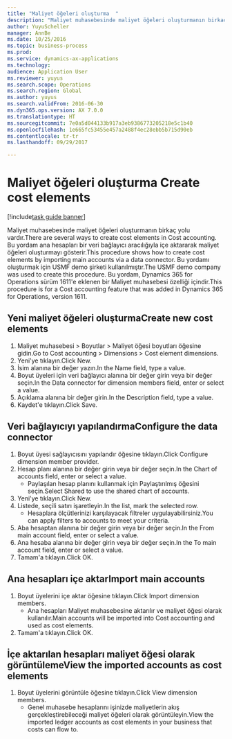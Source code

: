 ```yaml
--- 
title: "Maliyet öğeleri oluşturma  "
description: "Maliyet muhasebesinde maliyet öğeleri oluşturmanın birkaç yolu vardır."
author: YuyuScheller
manager: AnnBe
ms.date: 10/25/2016
ms.topic: business-process
ms.prod: 
ms.service: dynamics-ax-applications
ms.technology: 
audience: Application User
ms.reviewer: yuyus
ms.search.scope: Operations
ms.search.region: Global
ms.author: yuyus
ms.search.validFrom: 2016-06-30
ms.dyn365.ops.version: AX 7.0.0
ms.translationtype: HT
ms.sourcegitcommit: 7e0a5d044133b917a3eb9386773205218e5c1b40
ms.openlocfilehash: 1e665fc53455e457a2488f4ec28ebb5b715d90eb
ms.contentlocale: tr-tr
ms.lasthandoff: 09/29/2017

---
```

# <a name="create-cost-elements"></a><span data-ttu-id="6bffc-103">Maliyet öğeleri oluşturma  </span><span class="sxs-lookup"><span data-stu-id="6bffc-103">Create cost elements</span></span> 

[!include[task guide banner](../../includes/task-guide-banner.md)]

<span data-ttu-id="6bffc-104">Maliyet muhasebesinde maliyet öğeleri oluşturmanın birkaç yolu vardır.</span><span class="sxs-lookup"><span data-stu-id="6bffc-104">There are several ways to create cost elements in Cost accounting.</span></span> <span data-ttu-id="6bffc-105">Bu yordam ana hesapları bir veri bağlayıcı aracılığıyla içe aktararak maliyet öğeleri oluşturmayı gösterir.</span><span class="sxs-lookup"><span data-stu-id="6bffc-105">This procedure shows how to create cost elements by importing main accounts via a data connector.</span></span> <span data-ttu-id="6bffc-106">Bu yordamı oluşturmak için USMF demo şirketi kullanılmıştır.</span><span class="sxs-lookup"><span data-stu-id="6bffc-106">The USMF demo company was used to create this procedure.</span></span> <span data-ttu-id="6bffc-107">Bu yordam, Dynamics 365 for Operations sürüm 1611'e eklenen bir Maliyet muhasebesi özelliği içindir.</span><span class="sxs-lookup"><span data-stu-id="6bffc-107">This procedure is for a Cost accounting feature that was added in Dynamics 365 for Operations, version 1611.</span></span>


## <a name="create-new-cost-elements"></a><span data-ttu-id="6bffc-108">Yeni maliyet öğeleri oluşturma</span><span class="sxs-lookup"><span data-stu-id="6bffc-108">Create new cost elements</span></span>
1. <span data-ttu-id="6bffc-109">Maliyet muhasebesi > Boyutlar > Maliyet öğesi boyutları öğesine gidin.</span><span class="sxs-lookup"><span data-stu-id="6bffc-109">Go to Cost accounting > Dimensions > Cost element dimensions.</span></span>
2. <span data-ttu-id="6bffc-110">Yeni'ye tıklayın.</span><span class="sxs-lookup"><span data-stu-id="6bffc-110">Click New.</span></span>
3. <span data-ttu-id="6bffc-111">İsim alanına bir değer yazın.</span><span class="sxs-lookup"><span data-stu-id="6bffc-111">In the Name field, type a value.</span></span>
4. <span data-ttu-id="6bffc-112">Boyut üyeleri için veri bağlayıcı alanına bir değer girin veya bir değer seçin.</span><span class="sxs-lookup"><span data-stu-id="6bffc-112">In the Data connector for dimension members field, enter or select a value.</span></span>
5. <span data-ttu-id="6bffc-113">Açıklama alanına bir değer girin.</span><span class="sxs-lookup"><span data-stu-id="6bffc-113">In the Description field, type a value.</span></span>
6. <span data-ttu-id="6bffc-114">Kaydet'e tıklayın.</span><span class="sxs-lookup"><span data-stu-id="6bffc-114">Click Save.</span></span>

## <a name="configure-the-data-connector"></a><span data-ttu-id="6bffc-115">Veri bağlayıcıyı yapılandırma</span><span class="sxs-lookup"><span data-stu-id="6bffc-115">Configure the data connector</span></span>
1. <span data-ttu-id="6bffc-116">Boyut üyesi sağlayıcısını yapılandır öğesine tıklayın.</span><span class="sxs-lookup"><span data-stu-id="6bffc-116">Click Configure dimension member provider.</span></span>
2. <span data-ttu-id="6bffc-117">Hesap planı alanına bir değer girin veya bir değer seçin.</span><span class="sxs-lookup"><span data-stu-id="6bffc-117">In the Chart of accounts field, enter or select a value.</span></span>
    * <span data-ttu-id="6bffc-118">Paylaşılan hesap planını kullanmak için Paylaştırılmış öğesini seçin.</span><span class="sxs-lookup"><span data-stu-id="6bffc-118">Select Shared to use the shared chart of accounts.</span></span>  
3. <span data-ttu-id="6bffc-119">Yeni'ye tıklayın.</span><span class="sxs-lookup"><span data-stu-id="6bffc-119">Click New.</span></span>
4. <span data-ttu-id="6bffc-120">Listede, seçili satırı işaretleyin.</span><span class="sxs-lookup"><span data-stu-id="6bffc-120">In the list, mark the selected row.</span></span>
    * <span data-ttu-id="6bffc-121">Hesaplara ölçütlerinizi karşılayacak filtreler uygulayabilirsiniz.</span><span class="sxs-lookup"><span data-stu-id="6bffc-121">You can apply filters to accounts to meet your criteria.</span></span>  
5. <span data-ttu-id="6bffc-122">Aba hesaptan alanına bir değer girin veya bir değer seçin.</span><span class="sxs-lookup"><span data-stu-id="6bffc-122">In the From main account field, enter or select a value.</span></span>
6. <span data-ttu-id="6bffc-123">Ana hesaba alanına bir değer girin veya bir değer seçin.</span><span class="sxs-lookup"><span data-stu-id="6bffc-123">In the To main account field, enter or select a value.</span></span>
7. <span data-ttu-id="6bffc-124">Tamam'a tıklayın.</span><span class="sxs-lookup"><span data-stu-id="6bffc-124">Click OK.</span></span>

## <a name="import-main-accounts"></a><span data-ttu-id="6bffc-125">Ana hesapları içe aktar</span><span class="sxs-lookup"><span data-stu-id="6bffc-125">Import main accounts</span></span>
1. <span data-ttu-id="6bffc-126">Boyut üyelerini içe aktar öğesine tıklayın.</span><span class="sxs-lookup"><span data-stu-id="6bffc-126">Click Import dimension members.</span></span>
    * <span data-ttu-id="6bffc-127">Ana hesapları Maliyet muhasebesine aktarılır ve maliyet öğesi olarak kullanılır.</span><span class="sxs-lookup"><span data-stu-id="6bffc-127">Main accounts will be imported into Cost accounting and used as cost elements.</span></span>  
2. <span data-ttu-id="6bffc-128">Tamam'a tıklayın.</span><span class="sxs-lookup"><span data-stu-id="6bffc-128">Click OK.</span></span>

## <a name="view-the-imported-accounts-as-cost-elements"></a><span data-ttu-id="6bffc-129">İçe aktarılan hesapları maliyet öğesi olarak görüntüleme</span><span class="sxs-lookup"><span data-stu-id="6bffc-129">View the imported accounts as cost elements</span></span>
1. <span data-ttu-id="6bffc-130">Boyut üyelerini görüntüle öğesine tıklayın.</span><span class="sxs-lookup"><span data-stu-id="6bffc-130">Click View dimension members.</span></span>
    * <span data-ttu-id="6bffc-131">Genel muhasebe hesaplarını işinizde maliyetlerin akış gerçekleştirebileceği maliyet öğeleri olarak görüntüleyin.</span><span class="sxs-lookup"><span data-stu-id="6bffc-131">View the imported ledger accounts as cost elements in your business that costs can flow to.</span></span>  


